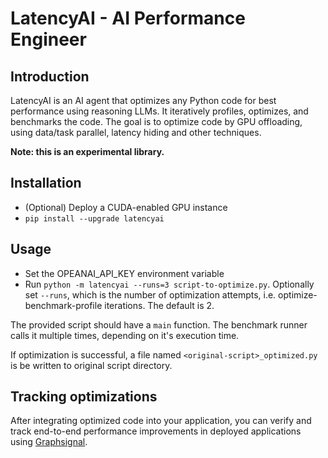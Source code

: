 # LatencyAI - AI Performance Engineer

## Introduction

LatencyAI is an AI agent that optimizes any Python code for best performance using reasoning LLMs. It iteratively profiles, optimizes, and benchmarks the code. The goal is to optimize code by GPU offloading, using data/task parallel, latency hiding and other techniques.

**Note: this is an experimental library.**

## Installation

* (Optional) Deploy a CUDA-enabled GPU instance
* `pip install --upgrade latencyai`

## Usage

* Set the OPEANAI_API_KEY environment variable
* Run `python -m latencyai --runs=3 script-to-optimize.py`. Optionally set `--runs`, which is the number of optimization attempts, i.e. optimize-benchmark-profile iterations. The default is 2.

The provided script should have a `main` function. The benchmark runner calls it multiple times, depending on it's execution time.

If optimization is successful, a file named `<original-script>_optimized.py` is be written to original script directory.

## Tracking optimizations

After integrating optimized code into your application, you can verify and track end-to-end performance improvements in deployed applications using [Graphsignal](https://graphsignal.com/).